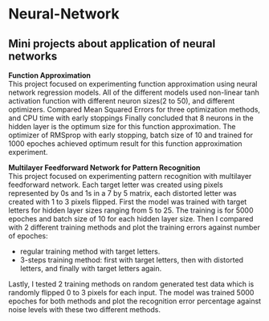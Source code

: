 # Neural-Network
Mini projects about application of neural networks
------------------------------------------------------------------------------------------------------------




**Function Approximation**\
This project focused on experimenting function approximation using neural network regression models.
All of the different models used non-linear tanh activation function with different neuron sizes(2 to 50),
and different optimizers.
Compared Mean Squared Errors for three optimization methods, and CPU time with early stoppings
Finally concluded that 8 neurons in the hidden layer is the optimum size for this function approximation.
The optimizer of RMSprop with early stopping, batch size of 10 and trained for 1000 epoches achieved optimum 
result for this function approximation experiment.

**Multilayer Feedforward Network for Pattern Recognition**\
This project focused on experimenting pattern recognition with multilayer feedforward network.
Each target letter was created using pixels represented by 0s and 1s in a 7 by 5 matrix, each distorted letter 
was created with 1 to 3 pixels flipped.
First the model was trained with target letters for hidden layer sizes ranging from 5 to 25. The training is 
for 5000 epoches and batch size of 10 for each hidden layer size.
Then I compared with 2 different training methods and plot the training errors against number of epoches:
- regular training method with target letters.
- 3-steps training method: first with target letters, then with distorted letters, and finally with target 
letters again.  
<a/>
  
Lastly, I tested 2 training methods on random generated test data which is randomly flipped 0 to 3 pixels for
each input. The model was trained 5000 epoches for both methods and plot the recognition error percentage against noise levels with these two different methods.

